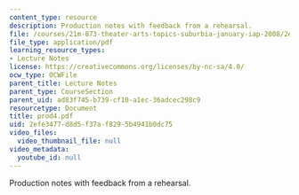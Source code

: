 ```yaml
---
content_type: resource
description: Production notes with feedback from a rehearsal.
file: /courses/21m-873-theater-arts-topics-suburbia-january-iap-2008/2efe3477d8d5f37af8295b4941b0dc75_prod4.pdf
file_type: application/pdf
learning_resource_types:
- Lecture Notes
license: https://creativecommons.org/licenses/by-nc-sa/4.0/
ocw_type: OCWFile
parent_title: Lecture Notes
parent_type: CourseSection
parent_uid: ad83f745-b739-cf10-a1ec-36adcec298c9
resourcetype: Document
title: prod4.pdf
uid: 2efe3477-d8d5-f37a-f829-5b4941b0dc75
video_files:
  video_thumbnail_file: null
video_metadata:
  youtube_id: null
---
```

Production notes with feedback from a rehearsal.